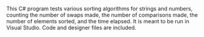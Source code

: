This C# program tests various sorting algorithms for strings and numbers, counting the number of swaps made, the number of comparisons made, the number of elements sorted, and the time elapsed. It is meant to be run in Visual Studio. Code and designer files are included.
